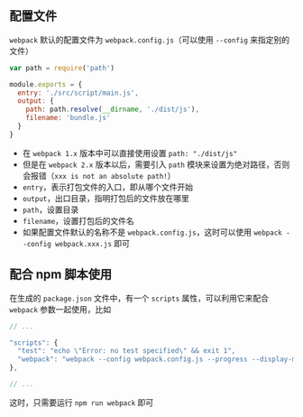 ## 配置文件

`webpack` 默认的配置文件为 `webpack.config.js`（可以使用 `--config` 来指定别的文件）

```js
var path = require('path')

module.exports = {
  entry: './src/script/main.js',
  output: {
    path: path.resolve(__dirname, './dist/js'),
    filename: 'bundle.js'
  }
}
```

* 在 `webpack 1.x` 版本中可以直接使用设置 `path: "./dist/js"`
* 但是在 `webpack 2.x` 版本以后，需要引入 `path` 模块来设置为绝对路径，否则会报错（`xxx is not an absolute path!`）
* `entry`，表示打包文件的入口，即从哪个文件开始
* `output`，出口目录，指明打包后的文件放在哪里
* `path`，设置目录
* `filename`，设置打包后的文件名
* 如果配置文件默认的名称不是 `webpack.config.js`，这时可以使用 `webpack --config webpack.xxx.js` 即可


## 配合 npm 脚本使用

在生成的 `package.json` 文件中，有一个 `scripts` 属性，可以利用它来配合 `webpack` 参数一起使用，比如

```js
// ...

"scripts": {
  "test": "echo \"Error: no test specified\" && exit 1",
  "webpack": "webpack --config webpack.config.js --progress --display-modules --colors --display-reasons"
},

// ...
```

这时，只需要运行 `npm run webpack` 即可

